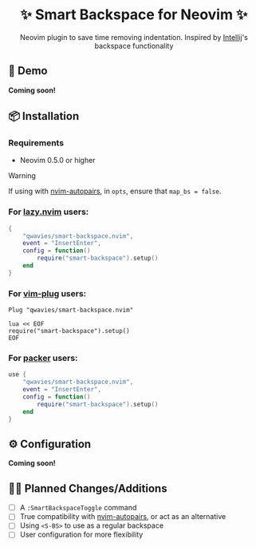 <h1 align="center">✨ Smart Backspace for Neovim ✨</h1>

<p align="center">Neovim plugin to save time removing indentation. Inspired by <a href="https://www.jetbrains.com/idea/">Intellij</a>'s backspace functionality</p>

## 🚀 Demo

**Coming soon!**

## 📦 Installation

### Requirements

- Neovim 0.5.0 or higher

> [!WARNING]
> If using with [nvim-autopairs](https://github.com/windwp/nvim-autopairs), in `opts`, ensure that `map_bs = false`.

### For [lazy.nvim](https://lazy.folke.io) users:

```lua
{
    "qwavies/smart-backspace.nvim",
    event = "InsertEnter",
    config = function()
        require("smart-backspace").setup()
    end
}
```

### For [vim-plug](https://github.com/junegunn/vim-plug) users:

```vim
Plug "qwavies/smart-backspace.nvim"

lua << EOF
require("smart-backspace").setup()
EOF
```

### For [packer](https://github.com/wbthomason/packer.nvim) users:

```lua
use {
    "qwavies/smart-backspace.nvim",
    event = "InsertEnter",
    config = function()
        require("smart-backspace").setup()
    end
}
```

## ⚙  Configuration

**Coming soon!**

## 👨‍💻 Planned Changes/Additions

- [ ] A `:SmartBackspaceToggle` command
- [ ] True compatibility with [nvim-autopairs](https://github.com/windwp/nvim-autopairs), or act as an alternative
- [ ] Using `<S-BS>` to use as a regular backspace
- [ ] User configuration for more flexibility

